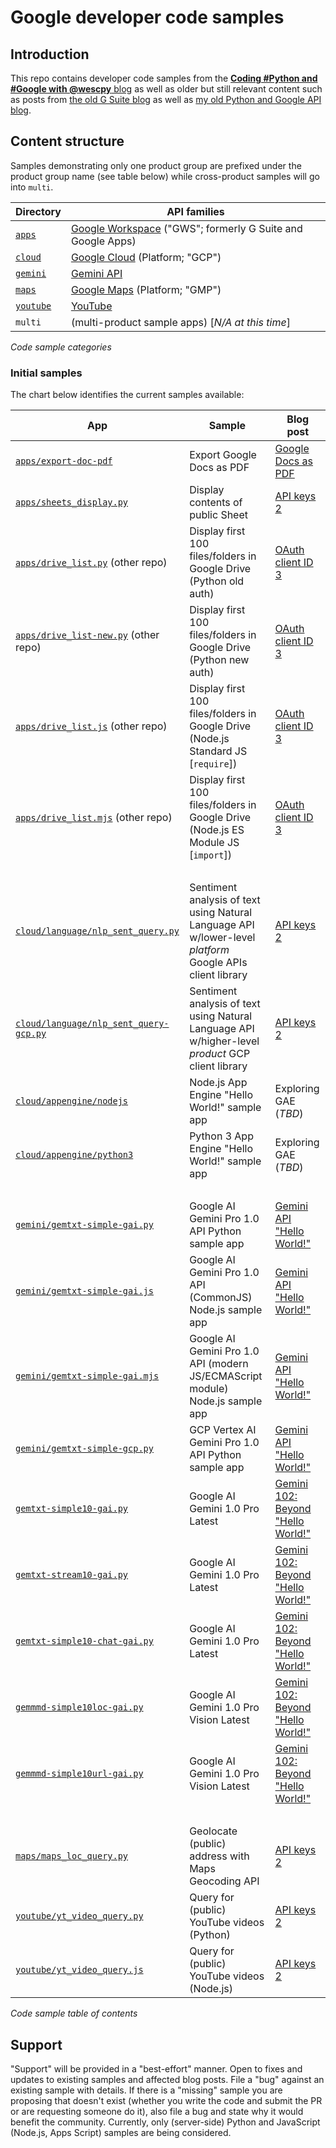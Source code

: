 # Google developer code samples

## Introduction

This repo contains developer code samples from the [**Coding #Python and #Google with @wescpy** blog](https://dev.to/wescpy) as well as older but still relevant content such as posts from [the old G Suite blog](https://gsuite-developers.googleblog.com/2015/) as well as [my old Python and Google API blog](https://wescpy.blogspot.com/).


## Content structure

Samples demonstrating only one product group are prefixed under the product group name (see table below) while cross-product samples will go into `multi`.

Directory | API families
--- | ---
[`apps`](/apps) | [Google Workspace](https://developers.google.com/gsuite) ("GWS"; formerly G Suite and Google Apps)
[`cloud`](/cloud) | [Google Cloud](https://cloud.google.com) (Platform; "GCP")
[`gemini`](/gemini) | [Gemini API](https://ai.google.dev/docs/gemini_api_overview)
[`maps`](/maps) | [Google Maps](https://developers.google.com/maps) (Platform; "GMP")
[`youtube`](/youtube) | [YouTube](https://developers.google.com/youtube)
`multi` | (multi-product sample apps) [_N/A at this time_]
<figcaption><i>Code sample categories</i></figcaption>


### Initial samples

The chart below identifies the current samples available:

App | Sample | Blog post
--- | --- | ---
[`apps/export-doc-pdf`](/apps/export-doc-pdf) | Export Google Docs as PDF | [Google Docs as PDF](https://dev.to/googleworkspace/export-google-docs-as-pdf-without-the-docs-api-9o4)
[`apps/sheets_display.py`](/apps/sheets_display.py) | Display contents of public Sheet | [API keys 2](https://dev.to/wescpy/getting-started-using-google-apis-api-keys-part-2-38i6)
[`apps/drive_list.py`](https://github.com/wescpy/gsuite-apis-intro/blob/master/python/drive_list.py) (other repo) | Display first 100 files/folders in Google Drive (Python old auth) | [OAuth client ID 3](https://dev.to/wescpy/getting-started-using-google-apis-workspace-33-2me0)
[`apps/drive_list-new.py`](http://github.com/wescpy/gsuite-apis-intro/blob/master/python/drive_list-new.py) (other repo) | Display first 100 files/folders in Google Drive (Python new auth) | [OAuth client ID 3](https://dev.to/wescpy/getting-started-using-google-apis-workspace-33-2me0)
[`apps/drive_list.js`](http://github.com/wescpy/gsuite-apis-intro/blob/master/nodejs/drive_list.js) (other repo) | Display first 100 files/folders in Google Drive (Node.js Standard JS [`require`]) | [OAuth client ID 3](https://dev.to/wescpy/getting-started-using-google-apis-workspace-33-2me0)
[`apps/drive_list.mjs`](http://github.com/wescpy/gsuite-apis-intro/blob/master/nodejs/drive_list.mjs) (other repo) | Display first 100 files/folders in Google Drive (Node.js ES Module JS [`import`]) | [OAuth client ID 3](https://dev.to/wescpy/getting-started-using-google-apis-workspace-33-2me0)
&nbsp; | &nbsp; | &nbsp;
[`cloud/language/nlp_sent_query.py`](/cloud/language/nlp_sent_query.py) | Sentiment analysis of text using Natural Language API w/lower-level _platform_ Google APIs client library | [API keys 2](https://dev.to/wescpy/getting-started-using-google-apis-api-keys-part-2-38i6)
[`cloud/language/nlp_sent_query-gcp.py`](/cloud/language/nlp_sent_query-gcp.py) | Sentiment analysis of text using Natural Language API w/higher-level _product_ GCP client library | [API keys 2](https://dev.to/wescpy/getting-started-using-google-apis-api-keys-part-2-38i6)
[`cloud/appengine/nodejs`](/cloud/appengine/nodejs) | Node.js App Engine "Hello World!" sample app | Exploring GAE (_TBD_)
[`cloud/appengine/python3`](/cloud/appengine/python3) | Python 3 App Engine "Hello World!" sample app | Exploring GAE (_TBD_)
&nbsp; | &nbsp; | &nbsp;
[`gemini/gemtxt-simple-gai.py`](/gemini/gemtxt-simple-gai.py) | Google AI Gemini Pro 1.0 API Python sample app | [Gemini API "Hello World!"](https://dev.to/wescpy/a-better-google-gemini-api-hello-world-sample-4ddm)
[`gemini/gemtxt-simple-gai.js`](/gemini/gemtxt-simple-gai.js) | Google AI Gemini Pro 1.0 API (CommonJS) Node.js sample app | [Gemini API "Hello World!"](https://dev.to/wescpy/a-better-google-gemini-api-hello-world-sample-4ddm)
[`gemini/gemtxt-simple-gai.mjs`](/gemini/gemtxt-simple-gai.mjs) | Google AI Gemini Pro 1.0 API (modern JS/ECMAScript module) Node.js sample app | [Gemini API "Hello World!"](https://dev.to/wescpy/a-better-google-gemini-api-hello-world-sample-4ddm)
[`gemini/gemtxt-simple-gcp.py`](/gemini/gemtxt-simple-gcp.py) | GCP Vertex AI Gemini Pro 1.0 API Python sample app | [Gemini API "Hello World!"](https://dev.to/wescpy/a-better-google-gemini-api-hello-world-sample-4ddm)
[`gemtxt-simple10-gai.py`](/gemini/gemtxt-simple10-gai.py) | Google AI Gemini 1.0 Pro Latest | [Gemini 102: Beyond "Hello World!"](https://dev.to/wescpy/gemini-api-102-next-steps-beyond-hello-world-1pb7)
[`gemtxt-stream10-gai.py`](/gemini/gemtxt-stream10-gai.py) | Google AI Gemini 1.0 Pro Latest | [Gemini 102: Beyond "Hello World!"](https://dev.to/wescpy/gemini-api-102-next-steps-beyond-hello-world-1pb7)
[`gemtxt-simple10-chat-gai.py`](/gemini/gemtxt-simple10-chat-gai.py) | Google AI Gemini 1.0 Pro Latest | [Gemini 102: Beyond "Hello World!"](https://dev.to/wescpy/gemini-api-102-next-steps-beyond-hello-world-1pb7)
[`gemmmd-simple10loc-gai.py`](/gemini/gemmmd-simple10loc-gai.py) | Google AI Gemini 1.0 Pro Vision Latest | [Gemini 102: Beyond "Hello World!"](https://dev.to/wescpy/gemini-api-102-next-steps-beyond-hello-world-1pb7)
[`gemmmd-simple10url-gai.py`](/gemini/gemmmd-simple10url-gai.py) | Google AI Gemini 1.0 Pro Vision Latest | [Gemini 102: Beyond "Hello World!"](https://dev.to/wescpy/gemini-api-102-next-steps-beyond-hello-world-1pb7)
&nbsp; | &nbsp; | &nbsp;
[`maps/maps_loc_query.py`](/maps/maps_loc_query.py) | Geolocate (public) address with Maps Geocoding API | [API keys 2](https://dev.to/wescpy/getting-started-using-google-apis-api-keys-part-2-38i6)
[`youtube/yt_video_query.py`](/youtube/yt_video_query.py) | Query for (public) YouTube videos (Python) | [API keys 2](https://dev.to/wescpy/getting-started-using-google-apis-api-keys-part-2-38i6)
[`youtube/yt_video_query.js`](/youtube/yt_video_query.js) | Query for (public) YouTube videos (Node.js) | [API keys 2](https://dev.to/wescpy/getting-started-using-google-apis-api-keys-part-2-38i6)
<figcaption><i>Code sample table of contents</i></figcaption>


## Support

"Support" will be provided in a "best-effort" manner. Open to fixes and updates to existing samples and affected blog posts. File a "bug" against an existing sample with details. If there is a "missing" sample you are proposing that doesn't exist (whether you write the code and submit the PR or are requesting someone do it), also file a bug and state why it would benefit the community. Currently, only (server-side) Python and JavaScript (Node.js, Apps Script) samples are being considered.
